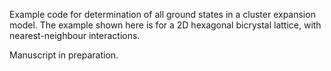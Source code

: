 Example code for determination of all ground states in a cluster expansion model.
The example shown here is for a 2D hexagonal bicrystal lattice, with nearest-neighbour interactions.

Manuscript in preparation.
